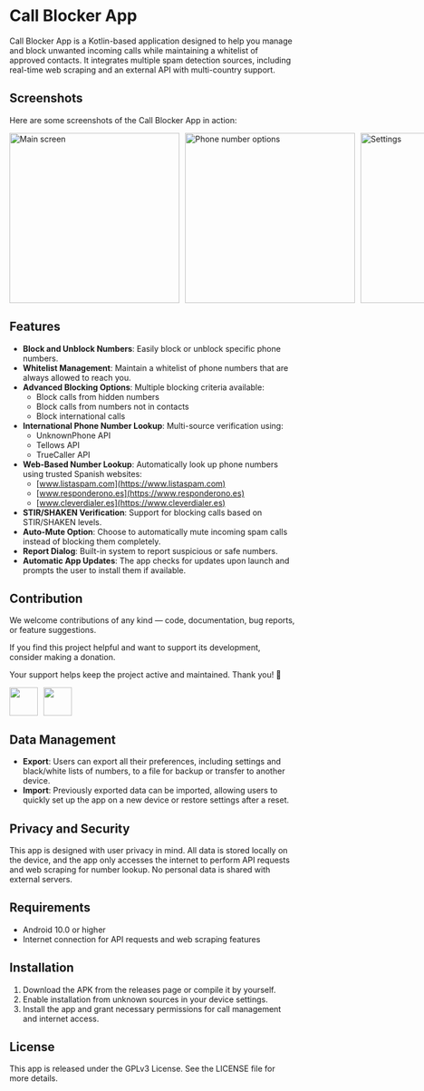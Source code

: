 # Call Blocker App

Call Blocker App is a Kotlin-based application designed to help you manage and block unwanted incoming calls while maintaining a whitelist of approved contacts. It integrates multiple spam detection sources, including real-time web scraping and an external API with multi-country support.

## Screenshots

Here are some screenshots of the Call Blocker App in action:

<div style="display: flex; gap: 10px;">
  <img src="https://i.imgur.com/g8Ie7zU.png" alt="Main screen" width="300">  
  <img src="https://i.imgur.com/QnbalOh.png" alt="Phone number options" width="300">  
  <img src="https://i.imgur.com/QeC3Kg8.png" alt="Settings" width="300">  
  <img src="https://i.imgur.com/I4tDolO.png" alt="More settings" width="300">
  <img src="https://i.imgur.com/T2DdbPY.png" alt="Report dialog" width="300">
</div>

## Features

- **Block and Unblock Numbers**: Easily block or unblock specific phone numbers.
- **Whitelist Management**: Maintain a whitelist of phone numbers that are always allowed to reach you.
- **Advanced Blocking Options**: Multiple blocking criteria available:
  - Block calls from hidden numbers
  - Block calls from numbers not in contacts
  - Block international calls
- **International Phone Number Lookup**: Multi-source verification using:
  - UnknownPhone API
  - Tellows API
  - TrueCaller API
- **Web-Based Number Lookup**: Automatically look up phone numbers using trusted Spanish websites:
  - [www.listaspam.com](https://www.listaspam.com)
  - [www.responderono.es](https://www.responderono.es)
  - [www.cleverdialer.es](https://www.cleverdialer.es)
- **STIR/SHAKEN Verification**: Support for blocking calls based on STIR/SHAKEN levels.
- **Auto-Mute Option**: Choose to automatically mute incoming spam calls instead of blocking them completely.
- **Report Dialog**: Built-in system to report suspicious or safe numbers.
- **Automatic App Updates**: The app checks for updates upon launch and prompts the user to install them if available.

## Contribution

We welcome contributions of any kind — code, documentation, bug reports, or feature suggestions.

If you find this project helpful and want to support its development, consider making a donation.

Your support helps keep the project active and maintained. Thank you! 🙌

<div style="display: flex; gap: 10px;">
  <a target="_blank" href="https://www.buymeacoffee.com/rSiZtB3"><img style="height: 50px" src="https://i.imgur.com/KCk0bxY.png" /></a>
  <a target="_blank" href="https://www.paypal.com/donate/?hosted_button_id=3T9XNAPWW36Z2"><img style="height: 50px" src="https://i.imgur.com/Z3x38ey.png" /></a>
</div>


## Data Management

- **Export**: Users can export all their preferences, including settings and black/white lists of numbers, to a file for backup or transfer to another device.
- **Import**: Previously exported data can be imported, allowing users to quickly set up the app on a new device or restore settings after a reset.

## Privacy and Security

This app is designed with user privacy in mind. All data is stored locally on the device, and the app only accesses the internet to perform API requests and web scraping for number lookup. No personal data is shared with external servers.

## Requirements

- Android 10.0 or higher
- Internet connection for API requests and web scraping features

## Installation

1. Download the APK from the releases page or compile it by yourself.
2. Enable installation from unknown sources in your device settings.
3. Install the app and grant necessary permissions for call management and internet access.

## License

This app is released under the GPLv3 License. See the LICENSE file for more details.
